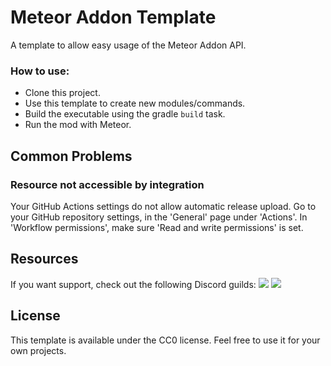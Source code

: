 # Meteor Addon Template

A template to allow easy usage of the Meteor Addon API.

### How to use:  
- Clone this project.
- Use this template to create new modules/commands.
- Build the executable using the gradle `build` task.
- Run the mod with Meteor.

## Common Problems

### Resource not accessible by integration
Your GitHub Actions settings do not allow automatic release upload.
Go to your GitHub repository settings, in the 'General' page under 'Actions'.
In 'Workflow permissions', make sure 'Read and write permissions' is set.

## Resources
If you want support, check out the following Discord guilds:
<a href="https://discord.gg/meteor-689197705683140636"><img src="https://invidget.switchblade.xyz/meteor-689197705683140636"></a>
<a href="https://discord.gg/JZRWVVp4F6"><img src="https://invidget.switchblade.xyz/JZRWVVp4F6"></a>

## License
This template is available under the CC0 license. Feel free to use it for your own projects.
